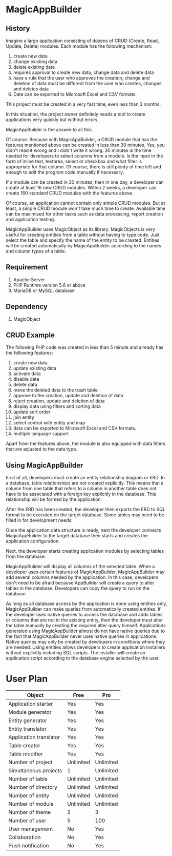 # MagicAppBuilder

## History

Imagine a large application consisting of dozens of CRUD (Create, Read, Update, Delete) modules. Each module has the following mechanism:

1. create new data
2. change existing data
3. delete existing data
4. requires approval to create new data, change data and delete data
5. have a rule that the user who approves the creation, change and deletion of data must be different from the user who creates, changes and deletes data
6. Data can be exported to Microsoft Excel and CSV formats.

This project must be created in a very fast time, even less than 3 months.

In this situation, the project owner definitely needs a tool to create applications very quickly but without errors.

MagicAppBuilder is the answer to all this.

Of course. Because with MagicAppBuilder, a CRUD module that has the features mentioned above can be created in less than 30 minutes. Yes, you didn't read it wrong and I didn't write it wrong. 30 minutes is the time needed for developers to select columns from a module. Is the input in the form of inline text, textarea, select or checkbox and what filter is appropriate for that column. Of course, there is still plenty of time left and enough to edit the program code manually if necessary.

If a module can be created in 30 minutes, then in one day, a developer can create at least 16 new CRUD modules. Within 2 weeks, a developer can create 160 standard CRUD modules with the features above.

Of course, an application cannot contain only simple CRUD modules. But at least, a simple CRUD module won't take much time to create. Available time can be maximized for other tasks such as data processing, report creation and application testing.

MagicAppBuilder uses MagicObject as its library. MagicObjects is very useful for creating entities from a table without having to type code. Just select the table and specify the name of the entity to be created. Entities will be created automatically by MagicAppBuilder according to the names and column types of a table.

## Requirement

1. Apache Server
2. PHP Runtime version 5.6 or above
3. MariaDB or MySQL database

## Dependency

1. MagicObject

## CRUD Example

The following PHP code was created in less than 5 minute and already has the following features:

1. create new data
2. update existing data
3. activate data
4. disable data
5. delete data
6. move the deleted data to the trash table
7. approve to the creation, update and deletion of data
8. reject creation, update and deletion of data
9. display data using filters and sorting data
10. update sort order
11. join entity
12. select control with entity and map
13. data can be exported to Microsoft Excel and CSV formats.
14. multiple language support

Apart from the features above, the module is also equipped with data filters that are adjusted to the data type.

## Using MagicAppBuilder

First of all, developers must create an entity relationship diagram or ERD. In a database, table relationships are not created explicitly. This means that a column from one table that refers to a column in another table does not have to be associated with a foreign key explicitly in the database. This relationship will be formed by the application.

After the ERD has been created, the developer then exports the ERD to SQL format to be executed on the target database. Some tables may need to be filled in for development needs.

Once the application data structure is ready, next the developer connects MagicAppBuilder to the target database then starts and creates the application configuration.

Next, the developer starts creating application modules by selecting tables from the database.

MagicAppBuilder will display all columns of the selected table. When a developer uses certain features of MagicAppBuilder, MagicAppBuilder may add several columns needed by the application. In this case, developers don't need to be afraid because AppBuilder will create a query to alter tables in the database. Developers can copy the query to run on the database.

As long as all database access by the application is done using entities only, MagicAppBuilder can make queries from automatically created entities. If the developer uses native queries to access the database and adds tables or columns that are not in the existing entity, then the developer must alter the table manually by creating the required alter query himself. Applications generated using MagicAppBuilder almost do not have native queries due to the fact that MagicAppBuilder never uses native queries in applications. Native queries may only be created by developers in conditions where they are needed. Using entities allows developers to create application installers without explicitly including SQL scripts. The installer will create an application script according to the database engine selected by the user.

# User Plan

| Object                                  | Free       | Pro        |
| --------------------------------------- | ---------- | ---------- |
| Application starter                     | Yes        | Yes        |
| Module generator                        | Yes        | Yes        |
| Entity generator                        | Yes        | Yes        |
| Entity translator                       | Yes        | Yes        |
| Application translator                  | Yes        | Yes        |
| Table creator                           | Yes        | Yes        |
| Table modifier                          | Yes        | Yes        |
| Number of project                       | Unlimited  | Unlimited  |
| Simultaneous projects                   | 1          | Unlimited  |
| Number of table                         | Unlimited  | Unlimited  |
| Number of directory                     | Unlimited  | Unlimited  |
| Number of entity                        | Unlimited  | Unlimited  |
| Number of module                        | Unlimited  | Unlimited  |
| Number of theme                         | 2          | 3          |
| Number of user                          | 5          | 100        |
| User management                         | No         | Yes        |
| Collaboration                           | No         | Yes        |
| Push notification                       | No         | Yes        |

